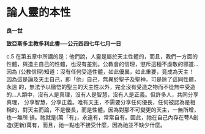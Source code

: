 # 論人靈的本性


**良一世**

**致亞斯多主教多利此書──公元四四七年七月一日**





c.5 
在第五章中所講的是：他們說，人靈是屬於天主性體的，而且，我們一方面的性體，與造主自己的性體，也沒有差別。公教會的信理，懲斥這種不虔敬的邪道…因為
(公教信理)知道：沒有任何受造性體，如此優異，如此重要，竟成為天主！因為這是論及天主自己，即「他」自己，無異於聖子及聖神，可是除了這同性體，永遠
的，無法予以徹悟的聖三的天主性以外，完全沒有受造之物而不從無中受造的…人類中，沒有人是真理，沒有人是智慧，沒有人是正義。但許多人，共同分享真理，
分享智慧，分享正義。唯有天主，不需要分享任何優長，任何被認為是相稱的，對天主而論，不是優長，而是性體。因為對那不可變更的天主，一無所增，也一無所
損。祂就是(萬「有」，永遠有，常常自有。因此，祂在自己內存在荂A創造(更新)萬有，而且，祂一點也不接受什麼，因為祂並不缺少什麼。

